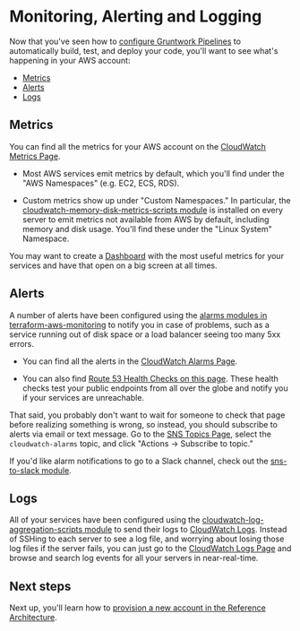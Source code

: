 #  Monitoring, Alerting and Logging

Now that you've seen how to [configure Gruntwork Pipelines](04-configure-gw-pipelines.md) to automatically build, test,
and deploy your code, you'll want to see what's happening in your AWS account:

* [Metrics](#metrics)
* [Alerts](#alerts)
* [Logs](#logs)


## Metrics

You can find all the metrics for your AWS account on the [CloudWatch Metrics
Page](https://console.aws.amazon.com/cloudwatch/home?#metricsV2:).

* Most AWS services emit metrics by default, which you'll find under the "AWS Namespaces" (e.g. EC2, ECS, RDS).

* Custom metrics show up under "Custom Namespaces." In particular, the [cloudwatch-memory-disk-metrics-scripts
  module](https://github.com/Greater-Wellington-Regional-Council/gwio_terraform-aws-monitoring/tree/main/modules/metrics/) is installed on every
  server to emit metrics not available from AWS by default, including memory and disk usage. You'll find these under
  the "Linux System" Namespace.

You may want to create a [Dashboard](https://console.aws.amazon.com/cloudwatch/home?#dashboards:)
with the most useful metrics for your services and have that open on a big screen at all times.


## Alerts

A number of alerts have been configured using the [alarms modules in
terraform-aws-monitoring](https://github.com/Greater-Wellington-Regional-Council/gwio_terraform-aws-monitoring/tree/main/modules/alarms) to notify you
in case of problems, such as a service running out of disk space or a load balancer seeing too many 5xx errors.

* You can find all the alerts in the [CloudWatch Alarms
  Page](https://console.aws.amazon.com/cloudwatch/home?#alarm:alarmFilter=ANY).

* You can also find [Route 53 Health Checks on this page](https://console.aws.amazon.com/route53/healthchecks/home#/).
  These health checks test your public endpoints from all over the globe and notify you if your services are unreachable.

That said, you probably don't want to wait for someone to check that page before realizing something is wrong, so
instead, you should subscribe to alerts via email or text message. Go to the [SNS Topics
Page](https://console.aws.amazon.com/sns/v2/home?#/topics), select the `cloudwatch-alarms` topic, and click "Actions ->
Subscribe to topic."

If you'd like alarm notifications to go to a Slack channel, check out the [sns-to-slack
module](https://github.com/Greater-Wellington-Regional-Council/gwio_terraform-aws-monitoring/tree/main/modules/alarms/sns-to-slack).


## Logs

All of your services have been configured using the [cloudwatch-log-aggregation-scripts
module](https://github.com/Greater-Wellington-Regional-Council/gwio_terraform-aws-monitoring/tree/main/modules/logs/cloudwatch-log-aggregation-scripts)
to send their logs to [CloudWatch Logs](https://console.aws.amazon.com/cloudwatch/home?#logs:). Instead of SSHing to
each server to see a log file, and worrying about losing those log files if the server fails, you can just go to the
[CloudWatch Logs Page](https://console.aws.amazon.com/cloudwatch/home?#logs:) and browse and search log events for all
your servers in near-real-time.


## Next steps

Next up, you'll learn how to [provision a new account in the Reference Architecture](06-adding-a-new-account.md).
